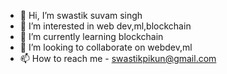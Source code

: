 - 👋 Hi, I’m swastik suvam singh
- 👀 I’m interested in web dev,ml,blockchain
- 🌱 I’m currently learning blockchain
- 💞️ I’m looking to collaborate on webdev,ml
- 📫 How to reach me - swastikpikun@gmail.com

<!---
swastiksuvam55/swastiksuvam55 is a ✨ special ✨ repository because its `README.md` (this file) appears on your GitHub profile.
You can click the Preview link to take a look at your changes.
--->
